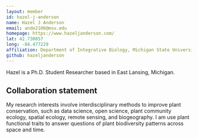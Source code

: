 ```yaml
---
layout: member
id: hazel-j-anderson
name: Hazel J Anderson
email: ande2106@msu.edu
homepage: https://www.hazeljanderson.com/
lat: 42.730857
long: -84.477229
affiliation: Department of Integrative Biology, Michigan State University, East Lansing, Michigan, USA 
github: hazeljanderson
---
```


Hazel is a Ph.D. Student Researcher based in East Lansing, Michigan. 

## Collaboration statement
My research interests involve interdisciplinary methods to improve plant conservation, such as data science, open science, plant community ecology, spatial ecology, remote sensing, and biogeography. I am use plant functional traits to answer questions of plant biodiversity patterns across space and time.
